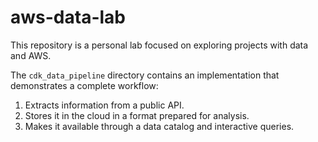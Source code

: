 # aws-data-lab

This repository is a personal lab focused on exploring projects with data and AWS.  

The `cdk_data_pipeline` directory contains an implementation that demonstrates a complete workflow:  
1. Extracts information from a public API.  
2. Stores it in the cloud in a format prepared for analysis.  
3. Makes it available through a data catalog and interactive queries.  
